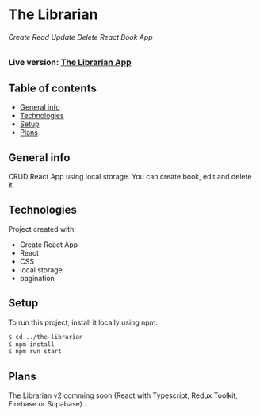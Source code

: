 # The Librarian

###### Create Read Update Delete React Book App

### Live version: [The Librarian App](https://z-the-librarian.netlify.app/)

## Table of contents

- [General info](#general-info)
- [Technologies](#technologies)
- [Setup](#setup)
- [Plans](#plans)

## General info

CRUD React App using local storage. You can create book, edit and delete it.

## Technologies

Project created with:

- Create React App
- React
- CSS
- local storage
- pagination

## Setup

To run this project, install it locally using npm:

```bash
$ cd ../the-librarian
$ npm install
$ npm run start
```

## Plans

The Librarian v2 comming soon (React with Typescript, Redux Toolkit, Firebase or Supabase)...
